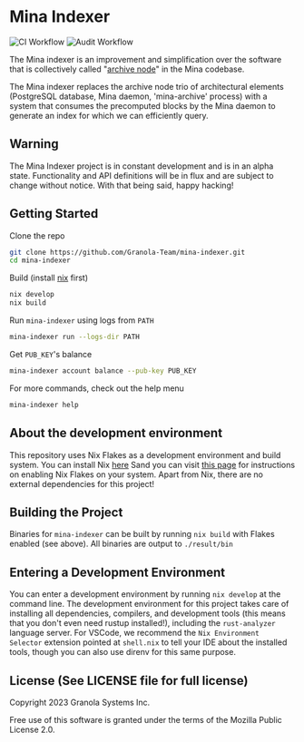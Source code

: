 # Mina Indexer

![CI Workflow](https://github.com/Granola-Team/mina-indexer/actions/workflows/ci.yaml/badge.svg)
![Audit Workflow](https://github.com/Granola-Team/mina-indexer/actions/workflows/audit.yaml/badge.svg)

The Mina indexer is an improvement and simplification over the
software that is collectively called "[archive
node](https://github.com/MinaProtocol/mina/tree/develop/src/app/archive)"
in the Mina codebase.

The Mina indexer replaces the archive node trio of architectural
elements (PostgreSQL database, Mina daemon, 'mina-archive' process)
with a system that consumes the precomputed blocks by the Mina daemon
to generate an index for which we can efficiently query.

## Warning

The Mina Indexer project is in constant development and is in an alpha
state. Functionality and API definitions will be in flux and are
subject to change without notice. With that being said, happy hacking!

## Getting Started

Clone the repo

```sh
git clone https://github.com/Granola-Team/mina-indexer.git
cd mina-indexer
```

Build (install [nix](#about-the-development-environment) first)

```sh
nix develop
nix build
```

Run `mina-indexer` using logs from `PATH`

```sh
mina-indexer run --logs-dir PATH
```

Get `PUB_KEY`'s balance

```sh
mina-indexer account balance --pub-key PUB_KEY
```

For more commands, check out the help menu

```sh
mina-indexer help
```

## About the development environment

This repository uses Nix Flakes as a development environment and build system. You can install Nix [here](https://nixos.org/download.html) Sand you can visit [this page](https://nixos.wiki/wiki/Flakes) for instructions on enabling Nix Flakes on your system. Apart from Nix, there are no external dependencies for this project!

## Building the Project

Binaries for `mina-indexer` can be built by running `nix build` with Flakes enabled (see above). All binaries are output to `./result/bin`

## Entering a Development Environment

You can enter a development environment by running `nix develop` at the command line. The development environment for this project takes care of installing all dependencies, compilers, and development tools (this means that you don't even need rustup installed!), including the `rust-analyzer` language server. For VSCode, we recommend the `Nix Environment Selector` extension pointed at `shell.nix` to tell your IDE about the installed tools, though you can also use direnv for this same purpose.

## License (See LICENSE file for full license)

Copyright 2023 Granola Systems Inc.

Free use of this software is granted under the terms of the Mozilla
Public License 2.0.
